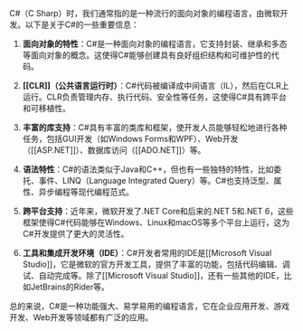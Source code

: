 
C#（C Sharp）时，我们通常指的是一种流行的面向对象的编程语言，由微软开发。以下是关于C#的一些重要信息：

1. **面向对象的特性**：C#是一种面向对象的编程语言，它支持封装、继承和多态等面向对象的概念。这使得C#能够创建具有良好组织结构和可维护性的代码。
    
2. **[[CLR]]（公共语言运行时）**：C#代码被编译成中间语言（IL），然后在CLR上运行。CLR负责管理内存、执行代码、安全性等任务，这使得C#具有跨平台和可移植性。
    
3. **丰富的库支持**：C#具有丰富的类库和框架，使开发人员能够轻松地进行各种任务，包括GUI开发（如Windows Forms和WPF）、Web开发（[[ASP.NET]]）、数据库访问（[[ADO.NET]]）等。
    
4. **语法特性**：C#的语法类似于Java和C++，但也有一些独特的特性，比如委托、事件、LINQ（Language Integrated Query）等。C#也支持泛型、属性、异步编程等现代编程范式。
    
5. **跨平台支持**：近年来，微软开发了.NET Core和后来的.NET 5和.NET 6，这些框架使得C#代码能够在Windows、Linux和macOS等多个平台上运行，这为C#开发提供了更大的灵活性。
    
6. **工具和集成开发环境（IDE）**：C#开发者常用的IDE是[[Microsoft Visual Studio]]，它是微软的官方开发工具，提供了丰富的功能，包括代码编辑、调试、自动完成等。除了[[Microsoft Visual Studio]]，还有一些其他的IDE，比如JetBrains的Rider等。
    

总的来说，C#是一种功能强大、易学易用的编程语言，它在企业应用开发、游戏开发、Web开发等领域都有广泛的应用。



